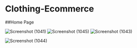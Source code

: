 # Clothing-Ecommerce

##Home Page

![Screenshot (1041)](https://user-images.githubusercontent.com/82401421/160296862-6ecc1507-321f-45b3-adf9-00da88db6cf4.png)
![Screenshot (1045)](https://user-images.githubusercontent.com/82401421/160297007-2d3af42a-50ac-4771-873c-a60062a59c2b.png)
![Screenshot (1043)](https://user-images.githubusercontent.com/82401421/160297023-7d124db7-a640-45f1-9657-e4a19e6249ca.png)

![Screenshot (1044)](https://user-images.githubusercontent.com/82401421/160296881-c2ac6b58-aac1-4c09-8ec6-2f4b324d943d.png)
